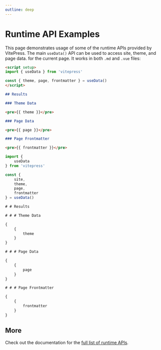 ```yaml
---
outline: deep
---
```


# Runtime API Examples

This page demonstrates usage of some of the runtime APIs provided by VitePress.
The main `useData()` API can be used to access site, theme, and page data.
for the current page. It works in both `.md` and `.vue` files:

```md
<script setup>
import { useData } from 'vitepress'

const { theme, page, frontmatter } = useData()
</script>

## Results

### Theme Data

<pre>{{ theme }}</pre>

### Page Data

<pre>{{ page }}</pre>

### Page Frontmatter

<pre>{{ frontmatter }}</pre>
```

```js
import {
    useData
} from 'vitepress'

const {
    site,
    theme,
    page,
    frontmatter
} = useData()

# # Results

# # # Theme Data

{
    {
        theme
    }
}

# # # Page Data

{
    {
        page
    }
}

# # # Page Frontmatter

{
    {
        frontmatter
    }
}
```

## More

Check out the documentation for the [full list of runtime APIs](https://vitepress.dev/reference/runtime-api#usedata).
